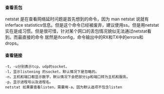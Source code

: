 #### 查看丢包

netstat 是在查看网络延时问题是首先想到的命令，因为 man netstat 说就有 inferface statistics信息。但是这个命令已经被废弃，建议使用ss。但是用netstat 实在是成习惯。但是很可惜，针对某个网口的丢包情况貌似无法通过netstat看到。而最直接的命令 居然是ifconfig，命令输出中的RX和TX中的errors和drops。

#### 查看链接
    -t，-u分别表示tcp，udp的socket。
    -l，显示listening 的socket，默认情况下是忽略的。
    -n，主机和端口都显示数字，默认情况下会把部分ip和端口转为主机和服务。
    -p，显示进程号以及进程名。
    netstat 如果要查看listen，需要用-a，因为默认选项不包含listen
